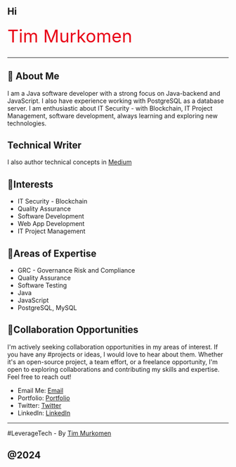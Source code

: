 ## Hi

<svg xmlns="http://www.w3.org/2000/svg" width="400" height="60">
  <text x="0" y="40" font-size="40" fill="black">
    Tim Murkomen
    <animate attributeName="fill" values="red;blue;green;yellow;red" dur="4s" repeatCount="indefinite"/>
  </text>
</svg>

---
## 👀 About Me

I am a Java software developer with a strong focus on Java-backend and JavaScript. I also have experience working with PostgreSQL as a database server. I am enthusiastic about IT Security - with Blockchain, IT Project Management, software development, always learning and exploring new technologies.

## Technical Writer

I also author technical concepts in [Medium](https://medium.com/@timmurkomen)

## 💞️Interests
- IT Security - Blockchain
- Quality Assurance
- Software Development
- Web App Development
- IT Project Management

## 🌱Areas of Expertise
- GRC - Governance Risk and Compliance
- Quality Assurance
- Software Testing
- Java
- JavaScript
- PostgreSQL, MySQL

## 💞️Collaboration Opportunities

I'm actively seeking collaboration opportunities in my areas of interest. If you have any #projects or ideas, I would love to hear about them. Whether it's an open-source project, a team effort, or a freelance opportunity, I'm open to exploring collaborations and contributing my skills and expertise. Feel free to reach out!

- Email Me: [Email](mailto:timothymurkomen@outlook.com)
- Portfolio: [Portfolio](https://timmurkomen.com)
- Twitter: [Twitter](https://x.com/Tim_Murkomen)
- LinkedIn: [LinkedIn](https://linkedin.com/in/timoo20)

---
#LeverageTech - By [Tim Murkomen](https://timmurkomen.com/)

@2024
---
